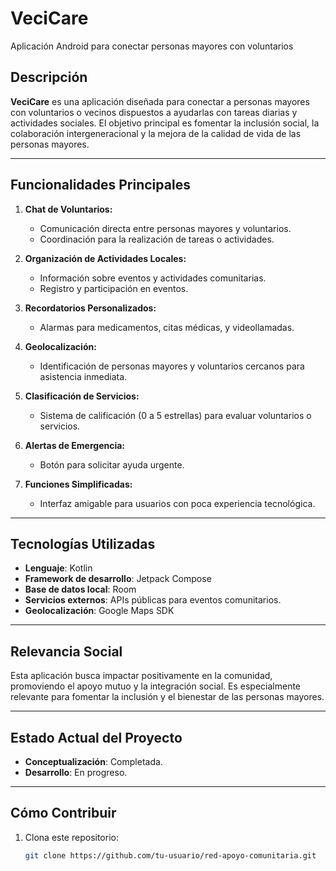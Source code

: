 # VeciCare
Aplicación Android para conectar personas mayores con voluntarios

## Descripción

**VeciCare** es una aplicación diseñada para conectar a personas mayores con voluntarios o vecinos dispuestos a ayudarlas con tareas diarias y actividades sociales. El objetivo principal es fomentar la inclusión social, la colaboración intergeneracional y la mejora de la calidad de vida de las personas mayores.

---

## Funcionalidades Principales

1. **Chat de Voluntarios:**
   - Comunicación directa entre personas mayores y voluntarios.
   - Coordinación para la realización de tareas o actividades.

2. **Organización de Actividades Locales:**
   - Información sobre eventos y actividades comunitarias.
   - Registro y participación en eventos.

3. **Recordatorios Personalizados:**
   - Alarmas para medicamentos, citas médicas, y videollamadas.

4. **Geolocalización:**
   - Identificación de personas mayores y voluntarios cercanos para asistencia inmediata.

5. **Clasificación de Servicios:**
   - Sistema de calificación (0 a 5 estrellas) para evaluar voluntarios o servicios.

6. **Alertas de Emergencia:**
   - Botón para solicitar ayuda urgente.

7. **Funciones Simplificadas:**
   - Interfaz amigable para usuarios con poca experiencia tecnológica.

---

## Tecnologías Utilizadas

- **Lenguaje**: Kotlin
- **Framework de desarrollo**: Jetpack Compose
- **Base de datos local**: Room
- **Servicios externos**: APIs públicas para eventos comunitarios.
- **Geolocalización**: Google Maps SDK

---

## Relevancia Social

Esta aplicación busca impactar positivamente en la comunidad, promoviendo el apoyo mutuo y la integración social. Es especialmente relevante para fomentar la inclusión y el bienestar de las personas mayores.

---

## Estado Actual del Proyecto

- **Conceptualización**: Completada.
- **Desarrollo**: En progreso.

---

## Cómo Contribuir

1. Clona este repositorio:
   ```bash
   git clone https://github.com/tu-usuario/red-apoyo-comunitaria.git
